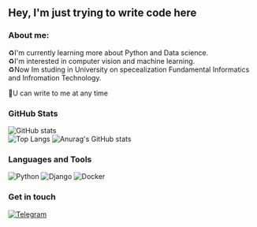## Hey, I'm just trying to write code here

### About me: 
♻️I'm currently learning more about Python and Data science. <br>
♻️I'm interested in computer vision and machine learning. <br>
♻️Now Im studing in University on specealization Fundamental Informatics and Infromation Technology. <br>

💭U can write to me at any time

### GitHub Stats
![GitHub stats](https://github-readme-stats.vercel.app/api?username=1mmo&hide=issues&show_icons=true&theme=radical&include_all_commits=true&count_private=true&line_height=29&custom_title=1mmo%20GitHub%20Stats)<br>
![Top Langs](https://github-readme-stats.vercel.app/api/top-langs/?username=1mmo&layout=compact&theme=radical&langs_count=10)
![Anurag's GitHub stats](https://github-readme-stats.vercel.app/api?username=1mmo&show_icons=true&hide=contribs,prs&cache_seconds=86400&theme=moltack)

### Languages and Tools
![Python](https://img.shields.io/badge/Python-090909?style=for-the-badge&logo=python)
![Django](https://img.shields.io/badge/Django-090909?style=for-the-badge&logo=django&logoColor=brightgreen)
![Docker](https://img.shields.io/badge/Docker-090909?style=for-the-badge&logo=docker)


### Get in touch
[![Telegram](https://img.shields.io/badge/Telegram-090909?style=for-the-badge&logo=telegram)](https://t.me/yuuunost)
